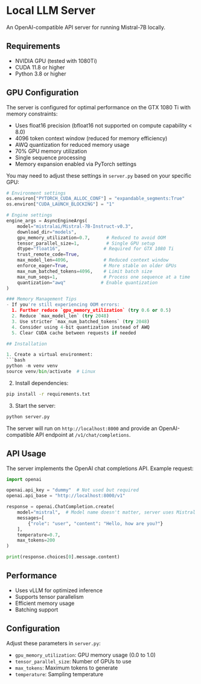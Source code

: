 # Local LLM Server

An OpenAI-compatible API server for running Mistral-7B locally.

## Requirements

- NVIDIA GPU (tested with 1080Ti)
- CUDA 11.8 or higher
- Python 3.8 or higher

## GPU Configuration

The server is configured for optimal performance on the GTX 1080 Ti with memory constraints:
- Uses float16 precision (bfloat16 not supported on compute capability < 8.0)
- 4096 token context window (reduced for memory efficiency)
- AWQ quantization for reduced memory usage
- 70% GPU memory utilization
- Single sequence processing
- Memory expansion enabled via PyTorch settings

You may need to adjust these settings in `server.py` based on your specific GPU:
```python
# Environment settings
os.environ["PYTORCH_CUDA_ALLOC_CONF"] = "expandable_segments:True"
os.environ["CUDA_LAUNCH_BLOCKING"] = "1"

# Engine settings
engine_args = AsyncEngineArgs(
    model="mistralai/Mistral-7B-Instruct-v0.3",
    download_dir="models",
    gpu_memory_utilization=0.7,      # Reduced to avoid OOM
    tensor_parallel_size=1,          # Single GPU setup
    dtype="float16",                # Required for GTX 1080 Ti
    trust_remote_code=True,
    max_model_len=4096,             # Reduced context window
    enforce_eager=True,             # More stable on older GPUs
    max_num_batched_tokens=4096,    # Limit batch size
    max_num_seqs=1,                 # Process one sequence at a time
    quantization="awq"             # Enable quantization
)

### Memory Management Tips
- If you're still experiencing OOM errors:
  1. Further reduce `gpu_memory_utilization` (try 0.6 or 0.5)
  2. Reduce `max_model_len` (try 2048)
  3. Use stricter `max_num_batched_tokens` (try 2048)
  4. Consider using 4-bit quantization instead of AWQ
  5. Clear CUDA cache between requests if needed

## Installation

1. Create a virtual environment:
```bash
python -m venv venv
source venv/bin/activate  # Linux
```

2. Install dependencies:
```bash
pip install -r requirements.txt
```

3. Start the server:
```bash
python server.py
```

The server will run on `http://localhost:8000` and provide an OpenAI-compatible API endpoint at `/v1/chat/completions`.

## API Usage

The server implements the OpenAI chat completions API. Example request:

```python
import openai

openai.api_key = "dummy"  # Not used but required
openai.api_base = "http://localhost:8000/v1"

response = openai.ChatCompletion.create(
    model="mistral",  # Model name doesn't matter, server uses Mistral
    messages=[
        {"role": "user", "content": "Hello, how are you?"}
    ],
    temperature=0.7,
    max_tokens=200
)

print(response.choices[0].message.content)
```

## Performance

- Uses vLLM for optimized inference
- Supports tensor parallelism
- Efficient memory usage
- Batching support

## Configuration

Adjust these parameters in `server.py`:

- `gpu_memory_utilization`: GPU memory usage (0.0 to 1.0)
- `tensor_parallel_size`: Number of GPUs to use
- `max_tokens`: Maximum tokens to generate
- `temperature`: Sampling temperature
